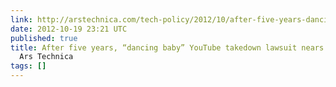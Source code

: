 ```yaml
---
link: http://arstechnica.com/tech-policy/2012/10/after-five-years-dancing-baby-youtube-takedown-lawsuit-nears-a-climax/
date: 2012-10-19 23:21 UTC
published: true
title: After five years, “dancing baby” YouTube takedown lawsuit nears a climax |
  Ars Technica
tags: []
---
```



